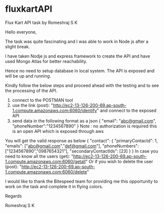 # fluxkartAPI
Flux Kart API task by Romeshraj S K

Hello everyone,

The task was quite fascinating and I was able to work in Node js after a slight break.

I have taken Nodje js and express framework to create the API and have used Mongo Atlas for better reachability.

Hence no need to setup database in local system. The API is exposed and will be up and running.

Kindly follow the below steps and proceed ahead with the testing and to see the processing of the API.

1. connect to the POSTMAN tool
2. use the link (post): "http://ec2-13-126-200-69.ap-south-1.compute.amazonaws.com:6060/identify" and connect to the exposed API
3. send data in the following format as a json
{
"email": "abc@gmail.com",
"phoneNumber":"1234567890"
}
Note : no authorization is required this is an open API which is exposed through aws

You will get the valid response as below
{
        "contact": {
            "primaryContactd": 1,
            "emails": ["abc@gmail.com","def@gmail.com"],
            "phoneNumbers": ["1234567890","0987654321"],
            "secondaryContactIds": [23]
        }
}
In case you need to know all the users (get): "http://ec2-13-126-200-69.ap-south-1.compute.amazonaws.com:6060/getall"
Or if you wish to delete the user (post): "http://ec2-13-126-200-69.ap-south-1.compute.amazonaws.com:6060/delete"

I would like to thank the Bitespeed team for providing me this opportunity to work on the task and complete it in flying colors.

Regards

Romeshraj S K  

